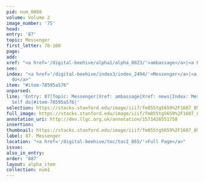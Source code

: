 ```yaml
---
pid: num_0088
volume: Volume 2
image_number: '75'
head: 
entry: '87'
topic: Messenger
first_letter: 76-100
page: 
add: 
xref: "<a href='/digital-beehive/alpha1/alpha_0023/'>ambassage</a>|<a href='/digital-beehive/alpha3/alpha_0639/'>news</a>"
see: 
index: "<a href='/digital-beehive/index3/index_2494/'>Messenger</a>|<a href='/digital-beehive/index4/index_3614/'>Self
  do</a>"
item: "#item-78595a576"
unparsed: 
line: 'Entry: 87|Topic: Messenger|Xref: ambassage|Xref: news|Index: Messenger|Index:
  Self do|#item-78595a576|'
selection: https://stacks.stanford.edu/image/iiif/fm855tg5659%2F1607_0542/295,3076,3038,489/full/0/default.jpg
full_image: https://stacks.stanford.edu/image/iiif/fm855tg5659%2F1607_0542/full/full/0/default.jpg
annotation_uri: http://dev.llgc.org.uk/annotation/1571426551758
insertion: 
thumbnail: https://stacks.stanford.edu/image/iiif/fm855tg5659%2F1607_0542/295,3076,600,180/250,/0/default.jpg
label: 87. Messenger
location: "<a href='/digital-beehive/toc/toc2_065/'>Full Page</a>"
issue: 
also_in_entry: 
order: '087'
layout: alpha_item
collection: num1
---
```

